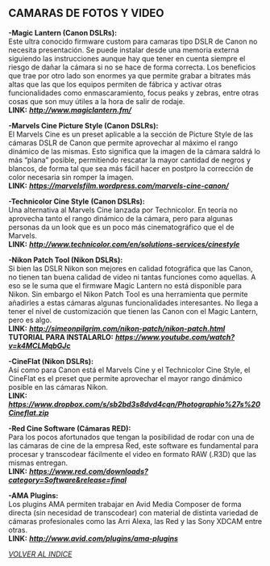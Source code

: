 ## CAMARAS DE FOTOS Y VIDEO ##  

**-Magic Lantern (Canon DSLRs):**  
Este ultra conocido firmware custom para camaras tipo DSLR de Canon no
necesita presentación. Se puede instalar desde una memoria externa
siguiendo las instrucciones aunque hay que tener en cuenta siempre el
riesgo de dañar la cámara si no se hace de forma correcta. Los
beneficios que trae por otro lado son enormes ya que permite grabar a bitrates
más altas que las que los equipos permiten de fábrica y
activar otras funcionalidades como enmascaramiento, focus peaks y
zebras, entre otras cosas que son muy útiles a la hora de salir de
rodaje.  
**LINK:** ***<http://www.magiclantern.fm/>***

**-Marvels Cine Picture Style (Canon DSLRs):**  
El Marvels Cine es un preset aplicable a la sección de Picture Style de
las cámaras DSLR de Canon que permite aprovechar al máximo el rango
dinámico de las mismas. Esto significa que la imagen de la cámara saldrá
lo más “plana” posible, permitiendo rescatar la mayor cantidad de negros
y blancos, de forma tal que sea más fácil hacer en postpro la corrección
de color necesaria sin romper la imagen.  
**LINK:** ***<https://marvelsfilm.wordpress.com/marvels-cine-canon/>***

**-Technicolor Cine Style** **(Canon DSLRs):**  
Una alternativa al Marvels Cine lanzada por Technicolor. En teoría no
aprovecha tanto el rango dinámico de la cámara, pero para algunas
personas da un look que es un poco más cinematográfico que el de
Marvels.  
**LINK:** ***<http://www.technicolor.com/en/solutions-services/cinestyle>***

**-Nikon Patch Tool (Nikon DSLRs):**  
Si bien las DSLR Nikon son mejores en calidad fotográfica que las Canon,
no tienen tan buena calidad de video ni tantas funciones como aquellas.
A eso se le suma que el firmware Magic Lantern no está disponible para
Nikon. Sin embargo el Nikon Patch Tool es una herramienta que permite
añadirles a estas cámaras algunas funcionalidades interesantes. No llega
a tener el nivel de customización que tienen las Canon con el Magic
Lantern, pero es algo.   
**LINK:** ***<http://simeonpilgrim.com/nikon-patch/nikon-patch.html>***  
**TUTORIAL PARA INSTALARLO:** ***<https://www.youtube.com/watch?v=k4MCLMqbGJc>***  

**-CineFlat (Nikon DSLRs):**  
Así como para Canon está el Marvels Cine y el Technicolor Cine Style, el
CineFlat es el preset que permite aprovechar el mayor rango dinámico
posible en las cámaras Nikon.  
**LINK:** ***<https://www.dropbox.com/s/sb2bd3s8dvd4cqn/Photographio%27s%20Cineflat.zip>***  

**-Red Cine Software (Cámaras RED):**  
Para los pocos afortunados que tengan la posibilidad de rodar con una de
las cámaras de cine de la empresa Red, este software es fundamental para
procesar y transcodear fácilmente el video en formato RAW (.R3D) que las
mismas entregan.  
**LINK:**
***<https://www.red.com/downloads?category=Software&release=final>***   

**-AMA Plugins:**  
Los plugins AMA permiten trabajar en Avid Media Composer de forma
directa (sin necesidad de transcodear) con material de distinta variedad
de cámaras profesionales como las Arri Alexa, las Red y las Sony XDCAM
entre otras.  
**LINK:** ***<http://www.avid.com/plugins/ama-plugins>***  


[*VOLVER AL INDICE*](README.md)
